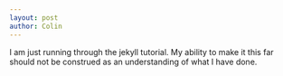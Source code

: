 ```yaml
---
layout: post
author: Colin
---
```

I am just running through the jekyll tutorial. My ability to make it this far should not be construed as an understanding of what I have done.
